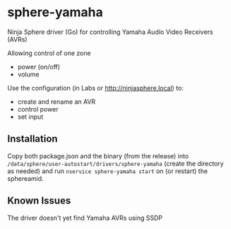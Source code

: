 # sphere-yamaha
Ninja Sphere driver (Go) for controlling Yamaha Audio Video Receivers (AVRs)

Allowing control of one zone

  - power (on/off) 
  - volume
  
Use the configuration (in Labs or http://ninjasphere.local) to:
 
  - create and rename an AVR
  - control power
  - set input
  
Installation
------------

Copy both package.json and the binary (from the release) into `/data/sphere/user-autostart/drivers/sphere-yamaha` (create the directory as needed) and run `nservice sphere-yamaha start` on (or restart) the sphereamid.

Known Issues
------------

The driver doesn't yet find Yamaha AVRs using SSDP
